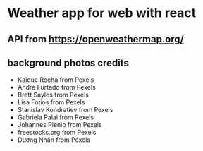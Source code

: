 # Weather app for web with react

## API from https://openweathermap.org/

## background photos credits

- Kaique Rocha from Pexels
- Andre Furtado from Pexels
- Brett Sayles from Pexels
- Lisa Fotios from Pexels
- Stanislav Kondratiev from Pexels
- Gabriela Palai from Pexels
- Johannes Plenio from Pexels
- freestocks.org from Pexels
- Dương Nhân from Pexels

